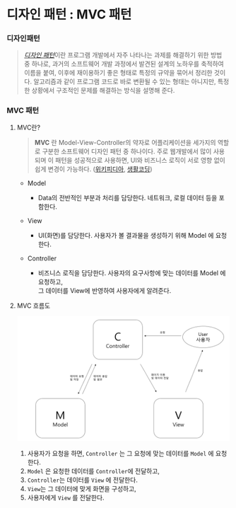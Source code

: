 디자인 패턴 : MVC 패턴
====================================================================

### 디자인패턴

> [_디자인 패턴_]()이란 프로그램 개발에서 자주 나타나는 과제를 해결하기 위한 방법 중 하나로, 과거의 소프트웨어 개발 과정에서 발견된 설계의 노하우를 축적하여 이름을 붙여, 이후에 재이용하기 좋은 형태로 특정의 규약을 묶어서 정리한 것이다. 알고리즘과 같이 프로그램 코드로 바로 변환될 수 있는 형태는 아니지만, 특정한 상황에서 구조적인 문제를 해결하는 방식을 설명해 준다.

### MVC 패턴

  1. MVC란?

      > __MVC__ 란 Model-View-Controller의 약자로 어플리케이션을 세가지의 역할로 구분한 소프트웨어 디자인 패턴 중 하나이다. 주로 웹개발에서 많이 사용되며 이 패턴을 성공적으로 사용하면, UI와 비즈니스 로직이 서로 영향 없이 쉽게 변경이 가능하다. ([위키피디아](https://ko.wikipedia.org/wiki/%EB%AA%A8%EB%8D%B8-%EB%B7%B0-%EC%BB%A8%ED%8A%B8%EB%A1%A4%EB%9F%AC), [생활코딩](https://opentutorials.org/course/697/3828))

        - Model

            - Data의 전반적인 부분과 처리를 담당한다. 네트워크, 로컬 데이터 등을 포함한다.

        - View

            - UI(화면)를 담당한다. 사용자가 볼 결과물을 생성하기 위해 Model 에 요청한다.

        - Controller

            - 비즈니스 로직을 담당한다. 사용자의 요구사항에 맞는 데이터를 Model 에 요청하고,
            <br> 그 데이터를 View에 반영하여 사용자에게 알려준다.

  2. MVC 흐름도

      ![MVC 흐름도](https://github.com/Hooooong/DAY4_MVC/blob/master/image/MVC.PNG)

        1. 사용자가 요청을 하면, `Controller` 는 그 요청에 맞는 데이터를 `Model` 에 요청한다.
        2. `Model` 은 요청한 데이터를 `Controller`에 전달하고,
        3. `Controller`는 데이터를 `View` 에 전달한다.
        4. `View`는 그 데이터에 맞게 화면을 구성하고,
        5. 사용자에게 `View` 를 전달한다.
